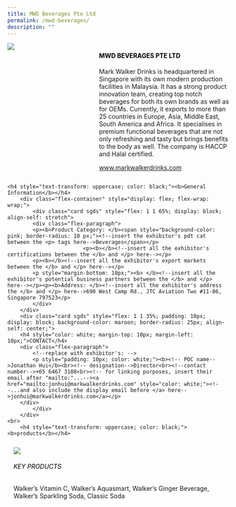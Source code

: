 ```yaml
---
title: MWD Beverages Pte Ltd
permalink: /mwd-beverages/
description: ""
---
```

<div class="flex-paragraph">
		<!--hi there! this is a comment and will provide you with instructional guides-->
		<!--insert booth number here!-->
		<p style="text-transform: uppercase"></p></div>
			<div class="flex-container" style="display: flex; flex-wrap: wrap;">
				<!--insert DOWNLOAD link of company logo between the " marks!-->
			<div class="card sgds" style="flex: 1 1 40%; display: block;"><img src="https://drive.google.com/uc?export=download&amp;id=1QCDW1wLP-OIb7037Nk_7iE_OiNk__BV8"></div>
	<div class="card-sgds" style="flex: 1 1 58%; display: block; margin-left: 3px">
		<h4 style="text-transform: uppercase; color: black;"><!--insert the exhibitor's name between the <b> tags here--><b>MWD Beverages Pte Ltd</b></h4><!--insert the exhibitor's description between the <p> tags here-->
		<p>Mark Walker Drinks is headquartered in Singapore with its own
modern production facilities in Malaysia. It has a strong product
innovation team, creating top notch beverages for both its own
brands as well as for OEMs. Currently, it exports to more than 25
countries in Europe, Asia, Middle East, South America and Africa. It
specialises in premium functional beverages that are not only
refreshing and tasty but brings benefits to the body as well. The
company is HACCP and Halal certified.</p>
		<!--insert the exhibitor's website link, making sure there is "https:// www." present please. make sure the entire https link goes in between the " marks-->
		<p><a href="https://www.markwalkerdrinks.com" target="_blank"><!--insert the www website link here (no need for https)-->www.markwalkerdrinks.com</a></p>
	</div>
</div>



	<h4 style="text-transform: uppercase; color: black;"><b>General Information</b></h4>
		<div class="flex-container" style="display: flex; flex-wrap: wrap;">
			<div class="card sgds" style="flex: 1 1 65%; display: block; align-self: stretch">
			<div class="flex-paragraph">
			<p><b>Product Category: </b><span style="background-color: pink; border-radius: 10 px;"><!--insert the exhibitor's pdt cat between the <p> tags here-->Beverages</span></p> 
							<p><b></b><!--insert all the exhibitor's certifications between the </b> and </p> here--></p>
			<p><b></b><!--insert all the exhibitor's export markets between the </b> and </p> here--></p>
			<p style="margin-bottom: 10px;"><b> </b><!--insert all the exhibitor's potential business partners between the </b> and </p> here--></p><p><b>Address: </b><!--insert all the exhibitor's address the </b> and </p> here-->690 West Camp Rd., JTC Aviation Two #11-06, Singapore 797523</p>
			</div>
		</div>
		<div class="card sgds" style="flex: 1 1 35%; padding: 10px; display: block; background-color: maroon; border-radius: 25px; align-self: center;">
		<h4 style="color: white; margin-top: 10px; margin-left: 10px;">CONTACT</h4>
		<div class="flex-paragraph">
			<!--replace with exhibitor's: -->
			<p style="padding: 10px; color: white;"><b><!-- POC name-->Jonathan Hui</b><br><!-- designation-->Director<br><!--contact number-->+65 6467 3108<br><!-- for linking purposes, insert their email after "mailto:"...--><a href="mailto:jonhui@markwalkerdrinks.com" style="color: white;"><!--...and also include the display email before </a> here-->jonhui@markwalkerdrinks.com</a></p>
		</div>
			</div>
		</div>
	<br>
		<h4 style="text-transform: uppercase; color: black;"><b>products</b></h4>
<div style="display: flex; flex-wrap: wrap;">
&nbsp; <div class="card sgds" style="flex: 1 1 47%; margin: 10px; display: block;"><!--insert the exhibitor's DOWNLOAD image for product between the " marks here-->
	<div class="flex-image" style="display: block;"><img src="https://drive.google.com/uc?export=download&amp;id=1gSMfDFS8iQ63av8Wapg44hFADdmAvztl"></div>
	<div class="flex-paragraph">
		<h6 style="text-transform: uppercase; color: black;"><!--insert product name before </h6> and product description after <p>-->Key Products</h6>
Walker’s Vitamin C, Walker’s Aquasmart, Walker’s Ginger Beverage,
Walker’s Sparkling Soda, Classic Soda





<p></p></div></div></div>